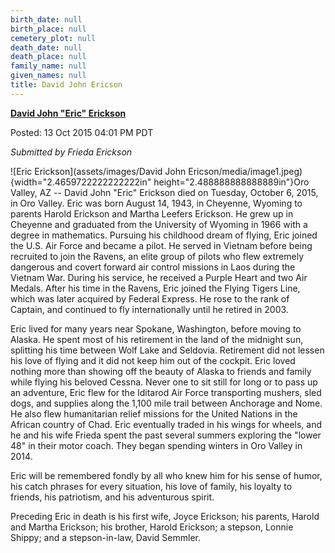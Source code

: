 ```yaml
---
birth_date: null
birth_place: null
cemetery_plot: null
death_date: null
death_place: null
family_name: null
given_names: null
title: David John Ericson
---
```


[**David John "Eric"
Erickson**](http://www.seldovia.com/david-john-eric-erickson/)

Posted: 13 Oct 2015 04:01 PM PDT

*Submitted by Frieda Erickson*

![Eric
Erickson](assets/images/David John Ericson/media/image1.jpeg){width="2.4659722222222222in"
height="2.488888888888889in"}Oro Valley, AZ -- David John "Eric"
Erickson died on Tuesday, October 6, 2015, in Oro Valley. Eric was born
August 14, 1943, in Cheyenne, Wyoming to parents Harold Erickson and
Martha Leefers Erickson. He grew up in Cheyenne and graduated from the
University of Wyoming in 1966 with a degree in mathematics. Pursuing his
childhood dream of flying, Eric joined the U.S. Air Force and became a
pilot. He served in Vietnam before being recruited to join the Ravens,
an elite group of pilots who flew extremely dangerous and covert forward
air control missions in Laos during the Vietnam War. During his service,
he received a Purple Heart and two Air Medals. After his time in the
Ravens, Eric joined the Flying Tigers Line, which was later acquired by
Federal Express. He rose to the rank of Captain, and continued to fly
internationally until he retired in 2003.

Eric lived for many years near Spokane, Washington, before moving to
Alaska. He spent most of his retirement in the land of the midnight sun,
splitting his time between Wolf Lake and Seldovia. Retirement did not
lessen his love of flying and it did not keep him out of the cockpit.
Eric loved nothing more than showing off the beauty of Alaska to friends
and family while flying his beloved Cessna. Never one to sit still for
long or to pass up an adventure, Eric flew for the Iditarod Air Force
transporting mushers, sled dogs, and supplies along the 1,100 mile trail
between Anchorage and Nome. He also flew humanitarian relief missions
for the United Nations in the African country of Chad. Eric eventually
traded in his wings for wheels, and he and his wife Frieda spent the
past several summers exploring the "lower 48" in their motor coach. They
began spending winters in Oro Valley in 2014.

Eric will be remembered fondly by all who knew him for his sense of
humor, his catch phrases for every situation, his love of family, his
loyalty to friends, his patriotism, and his adventurous spirit.

Preceding Eric in death is his first wife, Joyce Erickson; his parents,
Harold and Martha Erickson; his brother, Harold Erickson; a stepson,
Lonnie Shippy; and a stepson-in-law, David Semmler.

